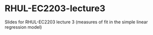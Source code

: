 # RHUL-EC2203-lecture3
Slides for RHUL-EC2203 lecture 3 (measures of fit in the simple linear regression model)
